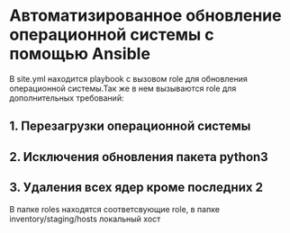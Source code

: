 # Автоматизированное обновление операционной системы c помощью Ansible 
В site.yml находится playbook с вызовом role для обновления операционной системы.Так же в нем вызываются role для дополнительных требований:  
## 1. Перезагрузки операционной системы  
## 2. Исключения обновления пакета python3  
## 3. Удаления всех ядер кроме последних 2  
В папке roles находятся соответсвующие role, в папке inventory/staging/hosts локальный хост
